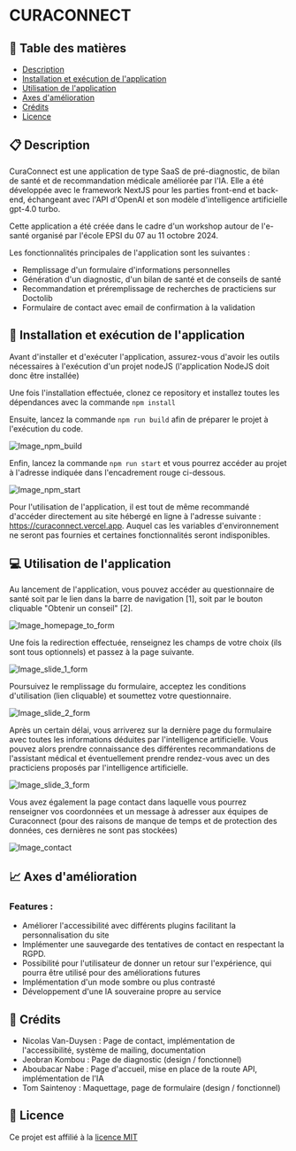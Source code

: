 # CURACONNECT

## :pushpin: Table des matières
- [Description](#clipboard-description)
- [Installation et exécution de l'application](#hammer-installation-et-exécution-de-lapplication)
- [Utilisation de l'application](#computer-utilisation-de-lapplication)
- [Axes d'amélioration](#chart_with_upwards_trend-axes-damélioration)
- [Crédits](#handshake-crédits-5)
- [Licence](#memo-licence-6)

## :clipboard: Description
CuraConnect est une application de type SaaS de pré-diagnostic, de bilan de santé et de recommandation médicale améliorée par l'IA. Elle a été développée avec le framework NextJS pour les parties front-end et back-end, échangeant avec l'API d'OpenAI et son modèle d'intelligence artificielle gpt-4.0 turbo.

Cette application a été créée dans le cadre d'un workshop autour de l'e-santé organisé par l'école EPSI du 07 au 11 octobre 2024. 

Les fonctionnalités principales de l'application sont les suivantes :
- Remplissage d'un formulaire d'informations personnelles
- Génération d'un diagnostic, d'un bilan de santé et de conseils de santé
- Recommandation et préremplissage de recherches de practiciens sur Doctolib
- Formulaire de contact avec email de confirmation à la validation

## :hammer: Installation et exécution de l'application

Avant d'installer et d'exécuter l'application, assurez-vous d'avoir les outils nécessaires à l'exécution d'un projet nodeJS (l'application NodeJS doit donc être installée)

Une fois l'installation effectuée, clonez ce repository et installez toutes les dépendances avec la commande `npm install`

Ensuite, lancez la commande `npm run build` afin de préparer le projet à l'exécution du code.

![Image_npm_build](./docs/npm_build.png)

Enfin, lancez la commande `npm run start` et vous pourrez accéder au projet à l'adresse indiquée dans l'encadrement rouge ci-dessous.

![Image_npm_start](./docs/npm_start.png)

Pour l'utilisation de l'application, il est tout de même recommandé d'accéder directement au site hébergé en ligne à l'adresse suivante : https://curaconnect.vercel.app. Auquel cas les variables d'environnement ne seront pas fournies et certaines fonctionnalités seront indisponibles.


## :computer: Utilisation de l'application

Au lancement de l'application, vous pouvez accéder au questionnaire de santé soit par le lien dans la barre de navigation [1], soit par le bouton cliquable "Obtenir un conseil" [2]. 

![Image_homepage_to_form](./docs/homepage.png)

Une fois la redirection effectuée, renseignez les champs de votre choix (ils sont tous optionnels) et passez à la page suivante.

![Image_slide_1_form](./docs/slide_1_form.png)

Poursuivez le remplissage du formulaire, acceptez les conditions d'utilisation (lien cliquable) et soumettez votre questionnaire.

![Image_slide_2_form](./docs/slide_2_form.png)

Après un certain délai, vous arriverez sur la dernière page du formulaire avec toutes les informations déduites par l'intelligence artificielle. Vous pouvez alors prendre connaissance des différentes recommandations de l'assistant médical et éventuellement prendre rendez-vous avec un des practiciens proposés par l'intelligence artificielle.

![Image_slide_3_form](./docs/slide_3_form.png)

Vous avez également la page contact dans laquelle vous pourrez renseigner vos coordonnées et un message à adresser aux équipes de Curaconnect (pour des raisons de manque de temps et de protection des données, ces dernières ne sont pas stockées)

![Image_contact](./docs/contact.png)

## :chart_with_upwards_trend: Axes d'amélioration

### Features :
- Améliorer l'accessibilité avec différents plugins facilitant la personnalisation du site
- Implémenter une sauvegarde des tentatives de contact en respectant la RGPD.
- Possibilité pour l'utilisateur de donner un retour sur l'expérience, qui pourra être utilisé pour des améliorations futures
- Implémentation d'un mode sombre ou plus contrasté
- Développement d'une IA souveraine propre au service

## :handshake: Crédits

- Nicolas Van-Duysen : Page de contact, implémentation de l'accessibilité, système de mailing, documentation
- Jeobran Kombou : Page de diagnostic (design / fonctionnel) 
- Aboubacar Nabe : Page d'accueil, mise en place de la route API, implémentation de l'IA
- Tom Saintenoy : Maquettage, page de formulaire (design / fonctionnel)  

## :memo: Licence

Ce projet est affilié à la [licence MIT](./LICENSE)
